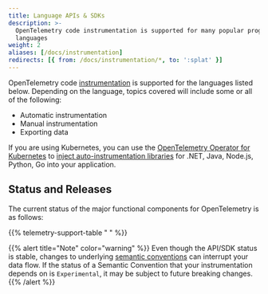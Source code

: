 ```yaml
---
title: Language APIs & SDKs
description: >-
  OpenTelemetry code instrumentation is supported for many popular programming
  languages
weight: 2
aliases: [/docs/instrumentation]
redirects: [{ from: /docs/instrumentation/*, to: ':splat' }]
---
```


OpenTelemetry code [instrumentation][] is supported for the languages listed
below. Depending on the language, topics covered will include some or all of the
following:

- Automatic instrumentation
- Manual instrumentation
- Exporting data

If you are using Kubernetes, you can use the [OpenTelemetry Operator for
Kubernetes][otel-op] to [inject auto-instrumentation libraries][auto] for .NET,
Java, Node.js, Python, Go into your application.

## Status and Releases

The current status of the major functional components for OpenTelemetry is as
follows:

{{% telemetry-support-table " " %}}

{{% alert title="Note" color="warning" %}} Even though the API/SDK status is
stable, changes to underlying [semantic conventions][sem-conv] can interrupt your
data flow. If the status of a Semantic Convention that your instrumentation
depends on is `Experimental`, it may be subject to future breaking changes.
{{% /alert %}}

[auto]: /docs/kubernetes/operator/automatic/
[instrumentation]: /docs/concepts/instrumentation/
[otel-op]: /docs/kubernetes/operator/
[sem-conv]: /docs/concepts/semantic-conventions/
